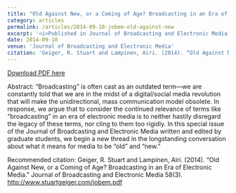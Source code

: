 ```yaml
---
title: "Old Against New, or a Coming of Age? Broadcasting in an Era of Electronic Media."
category: articles
permalink: /articles/2014-09-10-jobem-old-against-new
excerpt: '<i>Published in Journal of Broadcasting and Electronic Media, 2014</i><br/>On the history and continued relevance of the term &quot;broadcasting&quot; in an era of social media.'
date: 2014-09-10
venue: 'Journal of Broadcasting and Electronic Media'
citation: 'Geiger, R. Stuart and Lampinen, Airi. (2014). “Old Against New, or a Coming of Age? Broadcasting in an Era of Electronic Media.” Journal of Broadcasting and Electronic Media 58(3). http://www.stuartgeiger.com/jobem.pdf'
---
```


<a href='http://www.stuartgeiger.com/jobem.pdf'>Download PDF here</a>

Abstract: “Broadcasting” is often cast as an outdated term—we are constantly told that we are in the midst of a digital/social media revolution that will make the unidirectional, mass communication model obsolete. In response, we argue that to consider the continued relevance of terms like “broadcasting” in an era of electronic media is to neither hastily disregard the legacy of these terms, nor cling to them too rigidly. In this special issue of the Journal of Broadcasting and Electronic Media written and edited by graduate students, we begin a new thread in the longstanding conversation about what it means for media to be “old” and “new.”

 Recommended citation: Geiger, R. Stuart and Lampinen, Airi. (2014). “Old Against New, or a Coming of Age? Broadcasting in an Era of Electronic Media.” Journal of Broadcasting and Electronic Media 58(3). http://www.stuartgeiger.com/jobem.pdf